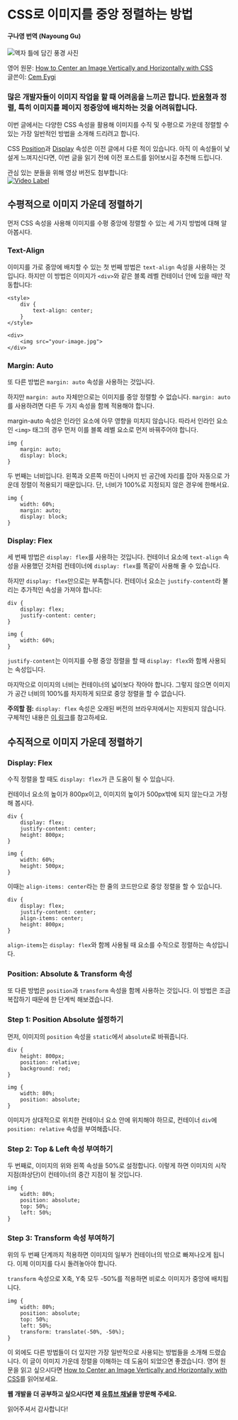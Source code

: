 # CSS로 이미지를 중앙 정렬하는 방법

#### 구나영 번역 (Nayoung Gu)

![액자 틀에 담긴 풍경 사진](https://cdn-media-2.freecodecamp.org/w1280/5f9c9a4c740569d1a4ca24c2.jpg)

영어 원문: [How to Center an Image Vertically and Horizontally with CSS](https://www.freecodecamp.org/news/how-to-center-an-image-in-css/)<br>
글쓴이: [Cem Eygi](https://www.freecodecamp.org/news/author/cemeygi/)

### 많은 개발자들이 이미지 작업을 할 때 어려움을 느끼곤 합니다. [반응형](https://www.freecodecamp.org/news/css-responsive-image-tutorial/)과 정렬, 특히 이미지를 페이지 정중앙에 배치하는 것을 어려워합니다.

이번 글에서는 다양한 CSS 속성을 활용해 이미지를 수직 및 수평으로 가운데 정렬할 수 있는 가장 일반적인 방법을 소개해 드리려고 합니다.

CSS [Position](https://www.freecodecamp.org/news/how-to-use-the-position-property-in-css-to-align-elements-d8f49c403a26/)과 [Display](https://www.youtube.com/watch?v=hgoFi0fCv3w) 속성은 이전 글에서 다룬 적이 있습니다. 아직 이 속성들이 낯설게 느껴지신다면, 이번 글을 읽기 전에 이전 포스트를 읽어보시길 추천해 드립니다.

관심 있는 분들을 위해 영상 버전도 첨부합니다:<br>
[![Video Label](https://img.youtube.com/vi/mwVNVxpkly0/0.jpg)](https://www.youtube.com/watch?v=mwVNVxpkly0?t=0s)

## 수평적으로 이미지 가운데 정렬하기

먼저 CSS 속성을 사용해 이미지를 수평 중앙에 정렬할 수 있는 세 가지 방법에 대해 알아봅시다.

### Text-Align

이미지를 가로 중앙에 배치할 수 있는 첫 번째 방법은 `text-align` 속성을 사용하는 것입니다. 하지만 이 방법은 이미지가 `<div>`와 같은 블록 레벨 컨테이너 안에 있을 때만 작동합니다:

```
<style>
    div {
        text-align: center;
    }
</style>

<div>
    <img src="your-image.jpg">
</div>
```

### Margin: Auto

또 다른 방법은 `margin: auto` 속성을 사용하는 것입니다.

하지만 `margin: auto` 자체만으로는 이미지를 중앙 정렬할 수 없습니다. `margin: auto`를 사용하려면 다른 두 가지 속성을 함께 적용해야 합니다.

margin-auto 속성은 인라인 요소에 아무 영향을 미치지 않습니다. 따라서 인라인 요소인 `<img>` 태그의 경우 먼저 이를 블록 레벨 요소로 먼저 바꿔주어야 합니다.

```
img {
    margin: auto;
    display: block;
}
```

두 번째는 너비입니다. 왼쪽과 오른쪽 마진이 나머지 빈 공간에 자리를 잡아 자동으로 가운데 정렬이 적용되기 때문입니다. 단, 너비가 100%로 지정되지 않은 경우에 한해서요.

```
img {
    width: 60%;
    margin: auto;
    display: block;
}
```

### Display: Flex

세 번째 방법은 `display: flex`를 사용하는 것입니다. 컨테이너 요소에 `text-align` 속성을 사용했던 것처럼 컨테이너에 `display: flex`를 똑같이 사용해 줄 수 있습니다.

하지만 `display: flex`만으로는 부족합니다. 컨테이너 요소는 `justify-content`라 불리는 추가적인 속성을 가져야 합니다:

```
div {
    display: flex;
    justify-content: center;
}

img {
    width: 60%;
}
```

`justify-content`는 이미지를 수평 중앙 정렬을 할 때 `display: flex`와 함께 사용되는 속성입니다.

마지막으로 이미지의 너비는 컨테이너의 넓이보다 작아야 합니다. 그렇지 않으면 이미지가 공간 너비의 100%를 차지하게 되므로 중앙 정렬을 할 수 없습니다.

**주의할 점:** `display: flex` 속성은 오래된 버전의 브라우저에서는 지원되지 않습니다. 구체적인 내용은 [이 링크](https://caniuse.com/?search=display%20flex)를 참고하세요.

## 수직적으로 이미지 가운데 정렬하기

### Display: Flex

수직 정렬을 할 때도 `display: flex`가 큰 도움이 될 수 있습니다.

컨테이너 요소의 높이가 800px이고, 이미지의 높이가 500px밖에 되지 않는다고 가정해 봅시다.

```
div {
    display: flex;
    justify-content: center;
    height: 800px;
}

img {
    width: 60%;
    height: 500px;
}
```

이때는 `align-items: center`라는 한 줄의 코드만으로 중앙 정렬을 할 수 있습니다.

```
div {
    display: flex;
    justify-content: center;
    align-items: center;
    height: 800px;
}
```

`align-items`는 `display: flex`와 함께 사용될 때 요소를 수직으로 정렬하는 속성입니다.

### Position: Absolute & Transform 속성

또 다른 방법은 `position`과 `transform` 속성을 함께 사용하는 것입니다. 이 방법은 조금 복잡하기 때문에 한 단계씩 해보겠습니다.

### Step 1: Position Absolute 설정하기

먼저, 이미지의 `position` 속성을 `static`에서 `absolute`로 바꿔줍니다.

```
div {
    height: 800px;
    position: relative;
    background: red;
}

img {
    width: 80%;
    position: absolute;
}
```

이미지가 상대적으로 위치한 컨테이너 요소 안에 위치해야 하므로, 컨테이너 `div`에 `position: relative` 속성을 부여해줍니다.

### Step 2: Top & Left 속성 부여하기

두 번째로, 이미지의 위와 왼쪽 속성을 50%로 설정합니다. 이렇게 하면 이미지의 시작 지점(좌상단)이 컨테이너의 중간 지점이 될 것입니다.

```
img {
    width: 80%;
    position: absolute;
    top: 50%;
    left: 50%;
}
```

### Step 3: Transform 속성 부여하기

위의 두 번째 단계까지 적용하면 이미지의 일부가 컨테이너의 밖으로 빠져나오게 됩니다. 이제 이미지를 다시 돌려놓아야 합니다.

`transform` 속성으로 X축, Y축 모두 -50%를 적용하면 비로소 이미지가 중앙에 배치됩니다.

```
img {
    width: 80%;
    position: absolute;
    top: 50%;
    left: 50%;
    transform: translate(-50%, -50%);
}
```

이 외에도 다른 방법들이 더 있지만 가장 일반적으로 사용되는 방법들을 소개해 드렸습니다. 이 글이 이미지 가운데 정렬을 이해하는 데 도움이 되었으면 좋겠습니다. 영어 원문을 읽고 싶으시다면 [How to Center an Image Vertically and Horizontally with CSS](https://www.freecodecamp.org/news/how-to-center-an-image-in-css/)를 읽어보세요.

**웹 개발을 더 공부하고 싶으시다면 제 [유튜브 채널](https://www.youtube.com/channel/UC1EgYPCvKCXFn8HlpoJwY3Q?view_as=subscriber)을 방문해 주세요.**

읽어주셔서 감사합니다!
